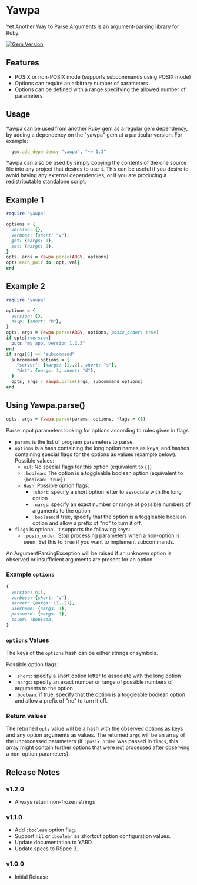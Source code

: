# Yawpa

Yet Another Way to Parse Arguments is an argument-parsing library for Ruby.

[![Gem Version](https://badge.fury.io/rb/yawpa.png)](http://badge.fury.io/rb/yawpa)

## Features

- POSIX or non-POSIX mode (supports subcommands using POSIX mode)
- Options can require an arbitrary number of parameters
- Options can be defined with a range specifying the allowed number of parameters

## Usage

Yawpa can be used from another Ruby gem as a regular gem dependency, by adding
a dependency on the "yawpa" gem at a particular version.
For example:

```ruby
  gem.add_dependency "yawpa", "~> 1.3"
```

Yawpa can also be used by simply copying the contents of the one source file
into any project that desires to use it.
This can be useful if you desire to avoid having any external dependencies, or
if you are producing a redistributable standalone script.

## Example 1

```ruby
require "yawpa"

options = {
  version: {},
  verbose: {short: "v"},
  get: {nargs: 1},
  set: {nargs: 2},
}
opts, args = Yawpa.parse(ARGV, options)
opts.each_pair do |opt, val|
end
```

## Example 2

```ruby
require "yawpa"

options = {
  version: {},
  help: {short: "h"},
}
opts, args = Yawpa.parse(ARGV, options, posix_order: true)
if opts[:version]
  puts "my app, version 1.2.3"
end
if args[0] == "subcommand"
  subcommand_options = {
    "server": {nargs: (1..2), short: "s"},
    "dst": {nargs: 1, short: "d"},
  }
  opts, args = Yawpa.parse(args, subcommand_options)
end
```

## Using Yawpa.parse()

```ruby
opts, args = Yawpa.parse(params, options, flags = {})
```

Parse input parameters looking for options according to rules given in flags

- `params` is the list of program parameters to parse.
- `options` is a hash containing the long option names as keys, and hashes
  containing special flags for the options as values (example below).
  Possible values:
  - `nil`: No special flags for this option (equivalent to `{}`)
  - `:boolean`: The option is a toggleable boolean option (equivalent to
    `{boolean: true}`)
  - `Hash`: Possible option flags:
    - `:short`: specify a short option letter to associate with the long option
    - `:nargs`: specify an exact number or range of possible numbers of
      arguments to the option
    - `:boolean`: if true, specify that the option is a toggleable boolean
      option and allow a prefix of "no" to turn it off.
- `flags` is optional. It supports the following keys:
  - `:posix_order`: Stop processing parameters when a non-option is seen.
    Set this to `true` if you want to implement subcommands.

An ArgumentParsingException will be raised if an unknown option is observed
or insufficient arguments are present for an option.

### Example `options`

```ruby
{
  version: nil,
  verbose: {short: 'v'},
  server: {nargs: (1..2)},
  username: {nargs: 1},
  password: {nargs: 1},
  color: :boolean,
}
```

### `options` Values

The keys of the `options` hash can be either strings or symbols.

Possible option flags:

- `:short`: specify a short option letter to associate with the long option
- `:nargs`: specify an exact number or range of possible numbers of
  arguments to the option
- `:boolean`: if true, specify that the option is a toggleable boolean
  option and allow a prefix of "no" to turn it off.

### Return values

The returned `opts` value will be a hash with the observed options as
keys and any option arguments as values.
The returned `args` will be an array of the unprocessed parameters (if
`:posix_order` was passed in `flags`, this array might contain further
options that were not processed after observing a non-option parameters).

## Release Notes

### v1.2.0

- Always return non-frozen strings

### v1.1.0

- Add `:boolean` option flag.
- Support `nil` or `:boolean` as shortcut option configuration values.
- Update documentation to YARD.
- Update specs to RSpec 3.

### v1.0.0

- Initial Release
